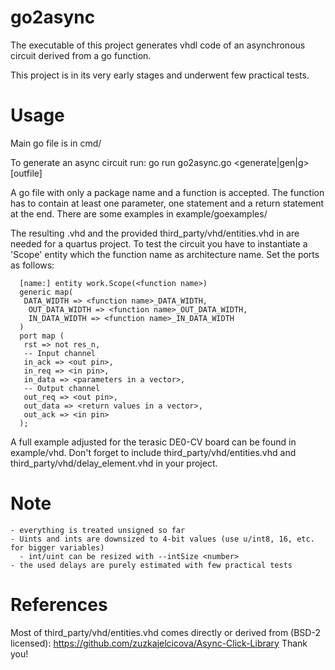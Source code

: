 # go2async
The executable of this project generates vhdl code of an asynchronous circuit derived from a go function.  

This project is in its very early stages and underwent few practical tests.

# Usage
Main go file is in cmd/

To generate an async circuit run:
go run go2async.go <generate|gen|g> <go file> [outfile]

A go file with only a package name and a function is accepted. The function has to contain at least one parameter, one statement and a return statement at the end. There are some examples in example/goexamples/

The resulting .vhd and the provided third_party/vhd/entities.vhd in are needed for a quartus project. 
To test the circuit you have to instantiate a 'Scope' entity which the function name as architecture name. Set the ports as follows:

```
  [name:] entity work.Scope(<function name>)
  generic map(
   DATA_WIDTH => <function name>_DATA_WIDTH,
	OUT_DATA_WIDTH => <function name>_OUT_DATA_WIDTH,
	IN_DATA_WIDTH => <function name>_IN_DATA_WIDTH
  )
  port map (
   rst => not res_n,
   -- Input channel
   in_ack => <out pin>,
   in_req => <in pin>,
   in_data => <parameters in a vector>,
   -- Output channel
   out_req => <out pin>,
   out_data => <return values in a vector>,
   out_ack => <in pin>
  );
```

A full example adjusted for the terasic DE0-CV board can be found in example/vhd. Don't forget to include third_party/vhd/entities.vhd and third_party/vhd/delay_element.vhd in your project.

# Note 
    - everything is treated unsigned so far 
    - Uints and ints are downsized to 4-bit values (use u/int8, 16, etc. for bigger variables)
      - int/uint can be resized with --intSize <number>
    - the used delays are purely estimated with few practical tests

# References
Most of third_party/vhd/entities.vhd comes directly or derived from (BSD-2 licensed):
https://github.com/zuzkajelcicova/Async-Click-Library
Thank you!